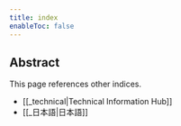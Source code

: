 ```yaml
---
title: index
enableToc: false
---
```

## Abstract
This page references other indices.
- [[_technical|Technical Information Hub]]
- [[_日本語|日本語]]
